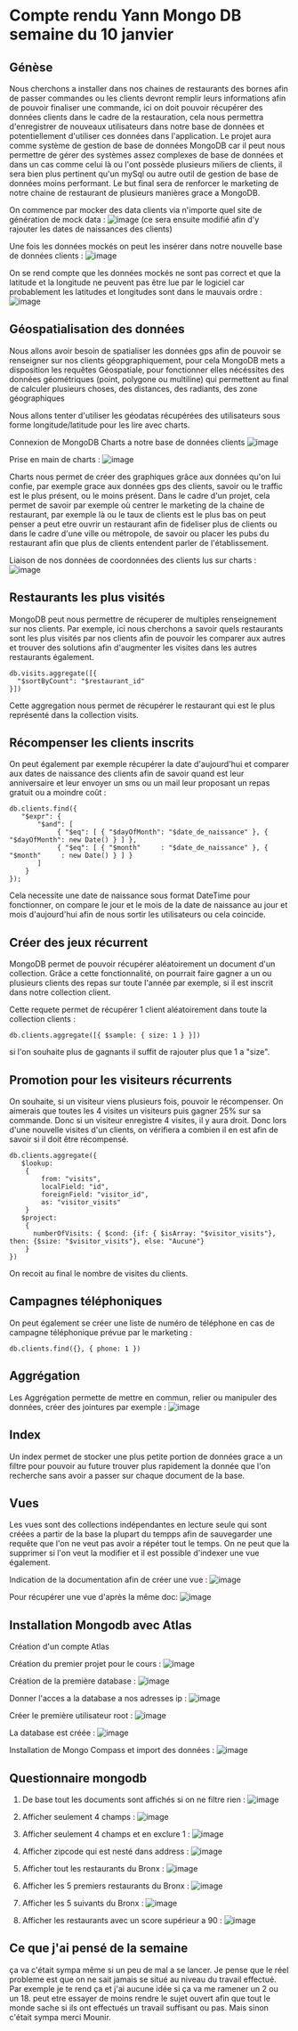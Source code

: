 # Compte rendu Yann Mongo DB semaine du 10 janvier

## Génèse
Nous cherchons a installer dans nos chaines de restaurants des bornes afin de passer commandes ou les clients devront remplir leurs informations afin de pouvoir finaliser une commande, ici on doit pouvoir récupérer des données clients dans le cadre de la restauration, cela nous permettra d'enregistrer de nouveaux utilisateurs dans notre base de données et potentiellement d'utiliser ces données dans l'application.
Le projet aura comme système de gestion de base de données MongoDB car il peut nous permettre de gérer des systèmes assez complexes de base de données et dans un cas comme celui là ou l'ont possède plusieurs miliers de clients, il sera bien plus pertinent qu'un mySql ou autre outil de gestion de base de données moins performant.
Le but final sera de renforcer le marketing de notre chaine de restaurant de plusieurs manières grace a MongoDB.

On commence par mocker des data clients via n'importe quel site de génération de mock data : 
![image](https://user-images.githubusercontent.com/45734971/148910172-400990a8-ccd8-47b8-97d8-44ca1242ec73.png)
(ce sera ensuite modifié afin d'y rajouter les dates de naissances des clients)

Une fois les données mockés on peut les insérer dans notre nouvelle base de données clients :
![image](https://user-images.githubusercontent.com/45734971/148912663-ff5c8ce4-564d-458f-bb20-b809826c65b9.png)

On se rend compte que les données mockés ne sont pas correct et que la latitude et la longitude ne peuvent pas être lue par le logiciel car probablement les latitudes et longitudes sont dans le mauvais ordre : 
![image](https://user-images.githubusercontent.com/45734971/148924830-382fb117-c2b7-48bb-94cf-c8c0d0add085.png)

## Géospatialisation des données 

Nous allons avoir besoin de spatialiser les données gps afin de pouvoir se renseigner sur nos clients géopgraphiquement, pour cela MongoDB mets a disposition les requêtes Géospatiale, pour fonctionner elles nécéssites des données géométriques (point, polygone ou multiline) qui permettent au final de calculer plusieurs choses, des distances, des radiants, des zone géographiques

Nous allons tenter d'utiliser les géodatas récupérées des utilisateurs sous forme longitude/latitude pour les lire avec charts. 

Connexion de MongoDB Charts a notre base de données clients 
![image](https://user-images.githubusercontent.com/45734971/148925447-80d7f630-fc77-49d5-a080-6fa41e998769.png)

Prise en main de charts :
![image](https://user-images.githubusercontent.com/45734971/148926316-536ef77e-1e2d-4441-80da-77d7e6deadbf.png)

Charts nous permet de créer des graphiques grâce aux données qu'on lui confie, par exemple grace aux données gps des clients, savoir ou le traffic est le plus présent, ou le moins présent. Dans le cadre d'un projet, cela permet de savoir par exemple où centrer le marketing de la chaine de restaurant, par exemple là ou le taux de clients est le plus bas on peut penser a peut etre ouvrir un restaurant afin de fideliser plus de clients ou dans le cadre d'une ville ou métropole, de savoir ou placer les pubs du restaurant afin que plus de clients entendent parler de l'établissement.

Liaison de nos données de coordonnées des clients lus sur charts : 
![image](https://user-images.githubusercontent.com/45734971/148927663-56f09425-8586-4042-9dc3-688f9563657f.png)

## Restaurants les plus visités

MongoDB peut nous permettre de récuperer de multiples renseignement sur nos clients. Par exemple, ici nous cherchons a savoir quels restaurants sont les plus visités par nos clients afin de pouvoir les comparer aux autres et trouver des solutions afin d'augmenter les visites dans les autres restaurants également.

```
db.visits.aggregate([{
  "$sortByCount": "$restaurant_id"
}])
```
Cette aggregation nous permet de récupérer le restaurant qui est le plus représenté dans la collection visits.

## Récompenser les clients inscrits 

On peut également par exemple récupérer la date d'aujourd'hui et comparer aux dates de naissance des clients afin de savoir quand est leur anniversaire et leur envoyer un sms ou un mail leur proposant un repas gratuit ou a moindre coût :

```
db.clients.find({
   "$expr": { 
       "$and": [
            { "$eq": [ { "$dayOfMonth": "$date_de_naissance" }, { "$dayOfMonth": new Date() } ] },
            { "$eq": [ { "$month"     : "$date_de_naissance" }, { "$month"     : new Date() } ] }
       ]
    }
});
```
Cela necessite une date de naissance sous format DateTime pour fonctionner, on compare le jour et le mois de la date de naissance au jour et mois d'aujourd'hui afin de nous sortir les utilisateurs ou cela coincide. 

## Créer des jeux récurrent

MongoDB permet de pouvoir récupérer aléatoirement un document d'un collection. Grâce a cette fonctionnalité, on pourrait faire gagner a un ou plusieurs clients des repas sur toute l'année par exemple, si il est inscrit dans notre collection client.

Cette requete permet de récupérer 1 client aléatoirement dans toute la collection clients :

```
db.clients.aggregate([{ $sample: { size: 1 } }])
```

si l'on souhaite plus de gagnants il suffit de rajouter plus que 1 a "size".

## Promotion pour les visiteurs récurrents

On souhaite, si un visiteur viens plusieurs fois, pouvoir le récompenser. On aimerais que toutes les 4 visites un visiteurs puis gagner 25% sur sa commande.
Donc si un visiteur enregistre 4 visites, il y aura droit. Donc lors d'une nouvelle visites d'un clients, on vérifiera a combien il en est afin de savoir si il doit être récompensé.

```
db.clients.aggregate({
   $lookup:
    {
        from: "visits",
        localField: "id",
        foreignField: "visitor_id",
        as: "visitor_visits"
    }
   $project: 
    {
      numberOfVisits: { $cond: {if: { $isArray: "$visitor_visits"}, then: {$size: "$visitor_visits"}, else: "Aucune"} 
    }
})
```
On recoit au final le nombre de visites du clients.

## Campagnes téléphoniques

On peut également se créer une liste de numéro de téléphone en cas de campagne téléphonique prévue par le marketing :

```
db.clients.find({}, { phone: 1 })
```

## Aggrégation

Les Aggrégation permette de mettre en commun, relier ou manipuler des données, créer des jointures par exemple : 
![image](https://user-images.githubusercontent.com/45734971/149180713-b6811f25-9789-409e-8d7a-ad05c81d5a15.png)

## Index

Un index permet de stocker une plus petite portion de données grace a un filtre pour pouvoir au future trouver plus rapidement la donnée que l'on recherche sans avoir a passer sur chaque document de la base.

## Vues

Les vues sont des collections indépendantes en lecture seule qui sont créées a partir de la base la plupart du tempps afin de sauvegarder une requête que l'on ne veut pas avoir a répéter tout le temps. On ne peut que la supprimer si l'on veut la modifier et il est possible d'indexer une vue également.

Indication de la documentation afin de créer une vue :
![image](https://user-images.githubusercontent.com/45734971/149181593-760a64eb-7c54-4332-ae78-32e0479d3693.png)

Pour récupérer une vue d'après la même doc: 
![image](https://user-images.githubusercontent.com/45734971/149181775-54a34914-ff58-4b7f-bcb7-f991def1b2ec.png)




## Installation Mongodb avec Atlas 

Création d'un compte Atlas 

Création du premier projet pour le cours :
![image](https://user-images.githubusercontent.com/45734971/148752303-782b05b0-3693-4186-a95b-5492d55d5942.png)

Création de la première database :
![image](https://user-images.githubusercontent.com/45734971/148752678-afb69d41-98b2-4a6b-a158-6ce2db87c7fe.png)

Donner l'acces a la database a nos adresses ip :
![image](https://user-images.githubusercontent.com/45734971/148753185-180fbb55-9c54-47e6-9165-1c684f297366.png)

Créer le première utilisateur root : 
![image](https://user-images.githubusercontent.com/45734971/148753504-e5ab88cf-3b02-476d-92d3-d1e0defd790f.png)

La database est créée :
![image](https://user-images.githubusercontent.com/45734971/148753424-760126cc-65ce-42de-bb2e-b51418ec290d.png)

Installation de Mongo Compass et import des données : 
![image](https://user-images.githubusercontent.com/45734971/148756761-00b41031-3148-4378-b423-6c89322b82fc.png)

## Questionnaire mongodb

1. De base tout les documents sont affichés si on ne filtre rien :
![image](https://user-images.githubusercontent.com/45734971/148758144-20f3c771-f840-49d9-b0e4-b69818d71680.png)

2. Afficher seulement 4 champs :
![image](https://user-images.githubusercontent.com/45734971/148758817-0348a4af-99db-4fce-a89a-80238ec5b996.png)

3. Afficher seulement 4 champs et en exclure 1 :
![image](https://user-images.githubusercontent.com/45734971/148758720-c364e607-5a7c-4a9d-a426-aece8d884a24.png)

4. Afficher zipcode qui est nesté dans address :
![image](https://user-images.githubusercontent.com/45734971/148759386-09b31796-f3cd-40f6-ba2f-2ff0a4e67584.png)

5. Afficher tout les restaurants du Bronx : 
![image](https://user-images.githubusercontent.com/45734971/148759539-69194f48-5af2-46b7-90bf-a78843117c91.png)

6. Afficher les 5 premiers restaurants du Bronx :
![image](https://user-images.githubusercontent.com/45734971/148760006-44c85665-98a0-48b3-bbde-ff2d9bae505e.png)

7. Afficher les 5 suivants du Bronx :
![image](https://user-images.githubusercontent.com/45734971/148760046-618efa2c-1cb1-4bd8-b06c-180820481e0c.png)

8. Afficher les restaurants avec un score supérieur a 90 :
![image](https://user-images.githubusercontent.com/45734971/148761020-77dab0e0-4f46-4c6a-ba3f-a1adf1616a38.png)

## Ce que j'ai pensé de la semaine

ça va c'était sympa même si un peu de mal a se lancer. Je pense que le réel probleme est que on ne sait jamais se situé au niveau du travail effectué. Par exemple je te rend ça et j'ai aucune idée si ça va me ramener un 2 ou un 18. peut etre essayer de moins rendre le sujet ouvert afin que tout le monde sache si ils ont effectués un travail suffisant ou pas. Mais sinon c'était sympa merci Mounir.







